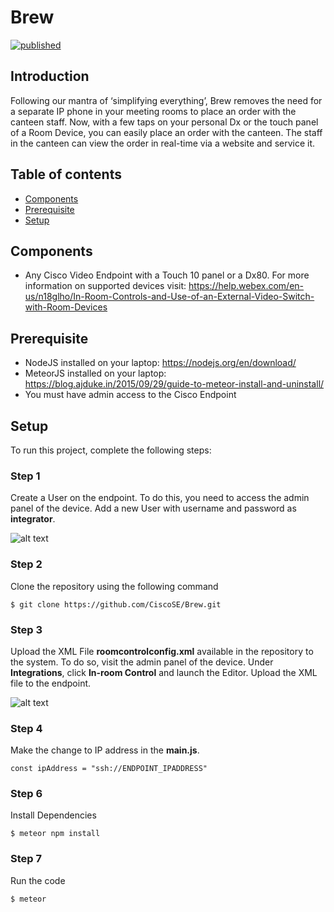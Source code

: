 # Brew
[![published](https://static.production.devnetcloud.com/codeexchange/assets/images/devnet-published.svg)](https://developer.cisco.com/codeexchange/github/repo/CiscoSE/Brew)

## Introduction
Following our mantra of ‘simplifying everything’, Brew removes the need for a separate IP phone in your meeting rooms to place an order with the canteen staff. Now, with a few taps on your personal Dx or the touch panel of a Room Device, you can easily place an order with the canteen. The staff in the canteen can view the order in real-time via a website and service it.

## Table of contents
* [Components](#components)
* [Prerequisite](#Prerequisite)
* [Setup](#setup)


## Components
* Any Cisco Video Endpoint with a Touch 10 panel or a Dx80. For more information on supported devices visit:   https://help.webex.com/en-us/n18glho/In-Room-Controls-and-Use-of-an-External-Video-Switch-with-Room-Devices


## Prerequisite
* NodeJS installed on your laptop: https://nodejs.org/en/download/
* MeteorJS installed on your laptop: https://blog.ajduke.in/2015/09/29/guide-to-meteor-install-and-uninstall/
* You must have admin access to the Cisco Endpoint


## Setup
To run this project, complete the following steps:

### Step 1
Create a User on the endpoint. To do this, you need to access the admin panel of the device. Add a new User with username and password as **integrator**.

![alt text](https://user-images.githubusercontent.com/12582569/54212591-2e943d80-4509-11e9-8978-28a5e3188387.png)

### Step 2
Clone the repository using the following command
```
$ git clone https://github.com/CiscoSE/Brew.git
```

### Step 3
Upload the XML File **roomcontrolconfig.xml** available in the repository to the system. To do so, visit the admin panel of the device. Under **Integrations**, click **In-room Control** and launch the Editor. Upload the XML file to the endpoint.

![alt text](https://user-images.githubusercontent.com/12582569/54215654-4b7f3f80-450e-11e9-9217-fb998c876d8f.png)

### Step 4
Make the change to IP address in the **main.js**.
```
const ipAddress = "ssh://ENDPOINT_IPADDRESS"
```

### Step 6
Install Dependencies
```
$ meteor npm install
```

### Step 7
Run the code
```
$ meteor
```
